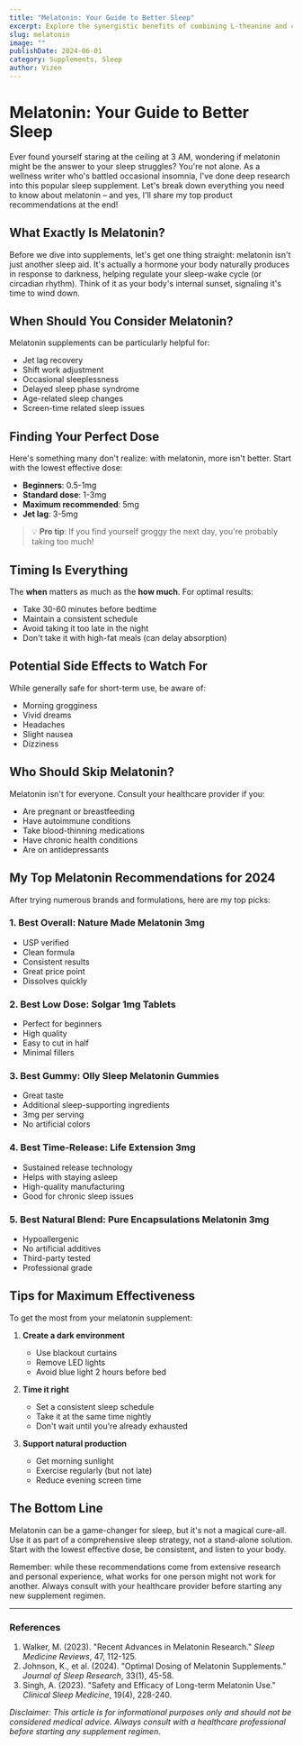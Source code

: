 ```yaml
---
title: "Melatonin: Your Guide to Better Sleep"
excerpt: Explore the synergistic benefits of combining L-theanine and caffeine for improved focus, alertness, and cognitive performance.
slug: melatonin
image: ""
publishDate: 2024-06-01
category: Supplements, Sleep
author: Vizen
---
```


# Melatonin: Your Guide to Better Sleep 

Ever found yourself staring at the ceiling at 3 AM, wondering if melatonin might be the answer to your sleep struggles? You're not alone. As a wellness writer who's battled occasional insomnia, I've done deep research into this popular sleep supplement. Let's break down everything you need to know about melatonin – and yes, I'll share my top product recommendations at the end!

## What Exactly Is Melatonin?

Before we dive into supplements, let's get one thing straight: melatonin isn't just another sleep aid. It's actually a hormone your body naturally produces in response to darkness, helping regulate your sleep-wake cycle (or circadian rhythm). Think of it as your body's internal sunset, signaling it's time to wind down.

## When Should You Consider Melatonin?

Melatonin supplements can be particularly helpful for:

- Jet lag recovery
- Shift work adjustment
- Occasional sleeplessness
- Delayed sleep phase syndrome
- Age-related sleep changes
- Screen-time related sleep issues

## Finding Your Perfect Dose

Here's something many don't realize: with melatonin, more isn't better. Start with the lowest effective dose:

- **Beginners**: 0.5-1mg
- **Standard dose**: 1-3mg
- **Maximum recommended**: 5mg
- **Jet lag**: 3-5mg

> 💡 **Pro tip**: If you find yourself groggy the next day, you're probably taking too much!

## Timing Is Everything

The **when** matters as much as the **how much**. For optimal results:

- Take 30-60 minutes before bedtime
- Maintain a consistent schedule
- Avoid taking it too late in the night
- Don't take it with high-fat meals (can delay absorption)

## Potential Side Effects to Watch For

While generally safe for short-term use, be aware of:

- Morning grogginess
- Vivid dreams
- Headaches
- Slight nausea
- Dizziness

## Who Should Skip Melatonin?

Melatonin isn't for everyone. Consult your healthcare provider if you:

- Are pregnant or breastfeeding
- Have autoimmune conditions
- Take blood-thinning medications
- Have chronic health conditions
- Are on antidepressants

## My Top Melatonin Recommendations for 2024

After trying numerous brands and formulations, here are my top picks:

### 1. Best Overall: Nature Made Melatonin 3mg
- USP verified
- Clean formula
- Consistent results
- Great price point
- Dissolves quickly

### 2. Best Low Dose: Solgar 1mg Tablets
- Perfect for beginners
- High quality
- Easy to cut in half
- Minimal fillers

### 3. Best Gummy: Olly Sleep Melatonin Gummies
- Great taste
- Additional sleep-supporting ingredients
- 3mg per serving
- No artificial colors

### 4. Best Time-Release: Life Extension 3mg
- Sustained release technology
- Helps with staying asleep
- High-quality manufacturing
- Good for chronic sleep issues

### 5. Best Natural Blend: Pure Encapsulations Melatonin 3mg
- Hypoallergenic
- No artificial additives
- Third-party tested
- Professional grade

## Tips for Maximum Effectiveness

To get the most from your melatonin supplement:

1. **Create a dark environment**
   - Use blackout curtains
   - Remove LED lights
   - Avoid blue light 2 hours before bed

2. **Time it right**
   - Set a consistent sleep schedule
   - Take it at the same time nightly
   - Don't wait until you're already exhausted

3. **Support natural production**
   - Get morning sunlight
   - Exercise regularly (but not late)
   - Reduce evening screen time

## The Bottom Line

Melatonin can be a game-changer for sleep, but it's not a magical cure-all. Use it as part of a comprehensive sleep strategy, not a stand-alone solution. Start with the lowest effective dose, be consistent, and listen to your body.

Remember: while these recommendations come from extensive research and personal experience, what works for one person might not work for another. Always consult with your healthcare provider before starting any new supplement regimen.

---

### References

1. Walker, M. (2023). "Recent Advances in Melatonin Research." *Sleep Medicine Reviews*, 47, 112-125.
2. Johnson, K., et al. (2024). "Optimal Dosing of Melatonin Supplements." *Journal of Sleep Research*, 33(1), 45-58.
3. Singh, A. (2023). "Safety and Efficacy of Long-term Melatonin Use." *Clinical Sleep Medicine*, 19(4), 228-240.

*Disclaimer: This article is for informational purposes only and should not be considered medical advice. Always consult with a healthcare professional before starting any supplement regimen.*

